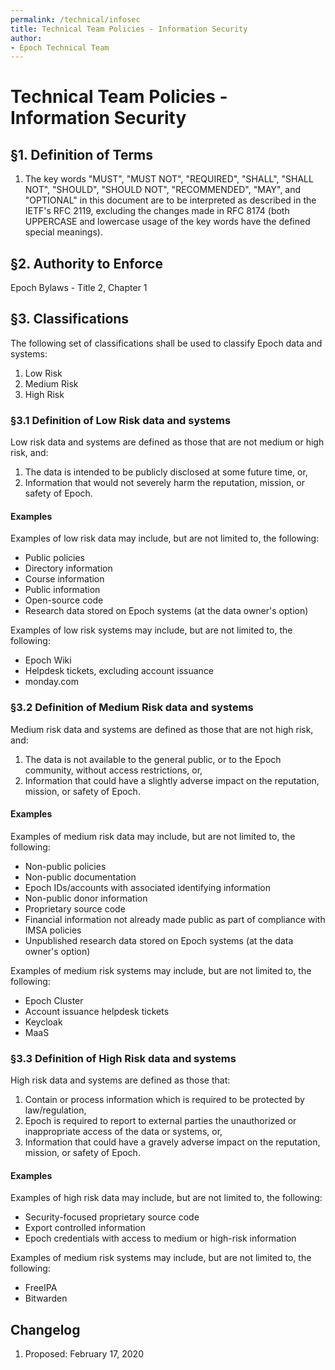 ```yaml
---
permalink: /technical/infosec
title: Technical Team Policies - Information Security
author:
- Epoch Technical Team
---
```

# Technical Team Policies - Information Security

## §1. Definition of Terms

1.  The key words "MUST", "MUST NOT", "REQUIRED", "SHALL", "SHALL NOT",
    "SHOULD", "SHOULD NOT", "RECOMMENDED", "MAY", and "OPTIONAL" in this
    document are to be interpreted as described in the IETF's RFC 2119,
    excluding the changes made in RFC 8174 (both UPPERCASE and lowercase
    usage of the key words have the defined special meanings).

## §2. Authority to Enforce
Epoch Bylaws - Title 2, Chapter 1

## §3. Classifications
The following set of classifications shall be used to classify Epoch data and systems:

1. Low Risk
2. Medium Risk
3. High Risk

### §3.1 Definition of Low Risk data and systems

Low risk data and systems are defined as those that are not medium or high risk, and:

1. The data is intended to be publicly disclosed at some future time, or, 
2. Information that would not severely harm the reputation, mission, or safety of Epoch.

#### Examples 

Examples of low risk data may include, but are not limited to, the following: 

* Public policies 
* Directory information
* Course information 
* Public information
* Open-source code
* Research data stored on Epoch systems (at the data owner's option)

Examples of low risk systems may include, but are not limited to, the following: 

* Epoch Wiki
* Helpdesk tickets, excluding account issuance
* monday.com

### §3.2 Definition of Medium Risk data and systems

Medium risk data and systems are defined as those that are not high risk, and: 

1. The data is not available to the general public, or to the Epoch community, without access restrictions, or, 
2. Information that could have a slightly adverse impact on the reputation, mission, or safety of Epoch.

#### Examples 

Examples of medium risk data may include, but are not limited to, the following: 

* Non-public policies
* Non-public documentation
* Epoch IDs/accounts with associated identifying information 
* Non-public donor information
* Proprietary source code
* Financial information not already made public as part of compliance with IMSA policies
* Unpublished research data stored on Epoch systems (at the data owner's option)

Examples of medium risk systems may include, but are not limited to, the following: 

* Epoch Cluster
* Account issuance helpdesk tickets
* Keycloak 
* MaaS


### §3.3 Definition of High Risk data and systems

High risk data and systems are defined as those that: 

1. Contain or process information which is required to be protected by law/regulation,
2. Epoch is required to report to external parties the unauthorized or inappropriate access of the data or systems, or, 
3. Information that could have a gravely adverse impact on the reputation, mission, or safety of Epoch.

#### Examples 

Examples of high risk data may include, but are not limited to, the following: 

* Security-focused proprietary source code
* Export controlled information 
* Epoch credentials with access to medium or high-risk information

Examples of medium risk systems may include, but are not limited to, the following: 

* FreeIPA
* Bitwarden

## Changelog

1.  Proposed: February 17, 2020
